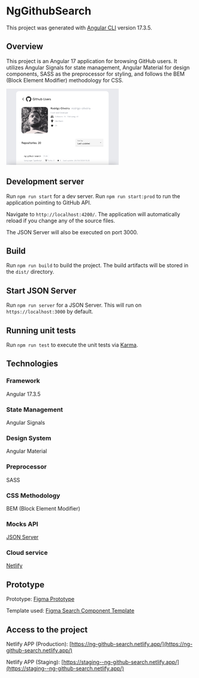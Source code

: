# NgGithubSearch

This project was generated with [Angular CLI](https://github.com/angular/angular-cli) version 17.3.5.

## Overview

This project is an Angular 17 application for browsing GitHub users. It utilizes Angular Signals for state management, Angular Material for design components, SASS as the preprocessor for styling, and follows the BEM (Block Element Modifier) methodology for CSS.

<img src="https://raw.githubusercontent.com/rodrigo-oliveira/ng-github-search/main/screenshot.png" width="300" />

## Development server

Run `npm run start` for a dev server.
Run `npm run start:prod` to run the application pointing to GitHub API.

Navigate to `http://localhost:4200/`. The application will automatically reload if you change any of the source files.

The JSON Server will also be executed on port 3000.

## Build

Run `npm run build` to build the project. The build artifacts will be stored in the `dist/` directory.

## Start JSON Server

Run `npm run server` for a JSON Server. This will run on `https://localhost:3000` by default.

## Running unit tests

Run `npm run test` to execute the unit tests via [Karma](https://karma-runner.github.io).

## Technologies

### Framework

Angular 17.3.5

### State Management

Angular Signals

### Design System

Angular Material

### Preprocessor

SASS

### CSS Methodology

BEM (Block Element Modifier)

### Mocks API

[JSON Server](https://www.npmjs.com/package/json-server)

### Cloud service
[Netlify](https://www.netlify.com/)

## Prototype

Prototype: [Figma Prototype](https://www.figma.com/file/AsN8wETrq7twRQufOjyjWW/GitHub-Users?type=design&node-id=40%3A294&mode=design&t=LvhMmyBomrhsDkk8-1)

Template used: [Figma Search Component Template](https://www.figma.com/community/file/864973820607942580/search-component?searchSessionId=lvg3dt7f-hszi13tc0n)

## Access to the project

Netlify APP (Production): [https://ng-github-search.netlify.app/](https://ng-github-search.netlify.app/)

Netlify APP (Staging): [https://staging--ng-github-search.netlify.app/](https://staging--ng-github-search.netlify.app/)